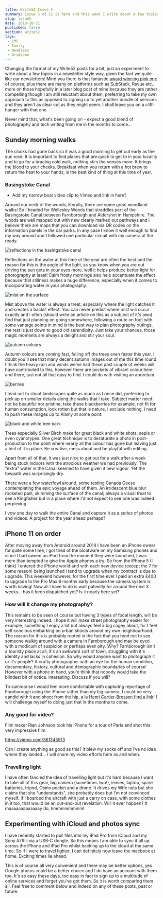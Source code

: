 ```yaml
---
title: Write52 Issue 5
summary: Issue 5 of 52 is here and this week I write about a few topics all in one post because there is a lot going on around here
slug: issue5
date: 2019-10-31
published: false
section: write52
tags:
 - CMS
 - Sanity
 - Headless
 - Gridsome
---
```

Changing the format of my Write52 posts for a bit, just an experiment to write about a few topics in a newsletter style way, given the fact we quite like our newsletters! Mind you there is that fantastic [award winning pink one](https://write52.com) of course, plus there are many on platforms such as SubStack, Revue etc... more on those hopefully in a later blog post of mine because they are rather compelling though I am still reluctant about them, preferring to take my own approach to this as opposed to signing up to yet another bundle of services and they aren't as clear cut as they might seem. I shall leave you on a cliff-hanger with that one.

Never mind that, what's been going on - expect a good blend of photography and tech writing from me in the months to come...

## Sunday morning walks

The clocks had gone back so it was a good morning to get out early as the sun rose. It is important to find places that are quick to get to in your locality and to go for a bracing cold walk, nothing stirs the senses more. It brings the blood to your cheeks. Breakfast when you return with a hot brew to return the heat to your hands, is the best kind of thing at this time of year.

### Basingstoke Canal

- Add my narrow boat video clip to Vimeo and link in here?
  
Around our neck of the woods, literally, there are some great woodland walks! So I headed for Wellesley Woods that straddles part of the Basingstoke Canal between Farnborough and Aldershot in Hampshire. The woods are well mapped out with new clearly marked out pathways and I believe there are maps that you can download via QR codes on the information panels in the car parks. In any case I know it well enough to find my way around and I followed one particular circuit with my camera at the ready.

![reflections in the basingstoke canal](./reflections-in-the-canal.jpeg)

Reflections on the water at this time of the year are often the best and the reason for this is the angle of the light, as you know when you are out driving the sun gets in your eyes more, well it helps produce better light for photography at least! Calm frosty mornings also help accentuate the effect because that stillness makes a huge difference, especially when it comes to incorporating water in your photography.

![mist on the surface](./Mist-above-the-water.jpeg)

Mist above the water is always a treat, especially where the light catches it and creates a backlit effect. You can never predict where mist will occur exactly and I often (should write an article on this as a subject of it's own) find that just planning on going somewhere, following a route on foot with some vantage points in mind is the best way to plan photography outings, the rest is just down to good old serendipity. Just take your chances, those magic moments are always a delight and stir your soul.

![autumn colours](./autumn-leaves.jpeg)

Autumn colours are coming fast, falling off the trees even faster this year. I doubt you'll see that many decent autumn images out of me this time round. I think the heavy rain and winds we've had these past couple of weeks will have contributed to this, however there are pockets of vibrant colour here and there, just not all that easy to find. I could do with visiting an aboretum.

![berries](./berries.jpeg)

I tend not to shoot landscapes quite as much as I once did, preferring to pick up on smaller details along the walks that I take. Subject matter need not be beautiful nor pristine; take these blackberries for example, not fit for human consumption, look rotten but that is nature, I exclude nothing. I need to push these images up to Alamy at some point.

![black and white tree bark](./black-and-white-trees.jpeg)

Trees especially Silver Birch make for great black and white shots, sepia or even cyanotypes. One great technique is to desaturate a photo in post-production to the point where nearly all the colour has gone but leaving just a hint of it in place. Be creative, mess about and be playful with editing.

Apart from all of that, it was just nice to get out for a walk after a week being stuck indoors with the atrocious weather we had previously. The "extra" water in the Canal seemed to have given it new vigour. Yet the towpath was surprisingly dry.

There were a few waterfowl around, some resting Canada Geese contemplating the epic voyage ahead of them. An irridescent blue blur rocketed past, skimming the surface of the canal; always a visual treat to see a Kingfisher but in a place where I'd not expect to see one was indeed perplexing.

I vow one day to walk the entire Canal and capture it as a series of photos and videos. A project for the year ahead perhaps?

## iPhone 11 on order

After moving away from Android around 2014 I have been an iPhone owner for quite some time, I got tired of the bloatware on my Samsung phones and since I had owned an iPod from the moment they were launched, I was more than tempted to give the Apple phones a try. So from the iPhone 5 (I think) I entered the iPhone world and with each new device (except the 7 for some reason) being launched I tend to upgrade when my contract is due to upgrade. This weekend however, for the first time ever I paid an extra £400 to upgrade to the Pro Max 9 months early because the camera system is worth having! Now all I have to do is wait patiently for around the next 3 weeks... has it been dispatched yet? Is it nearly here yet? 

### How will it change my photography?

This remains to be seen of course but having 3 types of focal length, will be very interesting indeed. I hope it will make street photography easier for example, something I enjoy a lot but always feel a big cagey about, for I feel self concious embarking on urban shoots around my own neighbourhood. The reason for this is probably rooted in the fact that you tend not to see someone walkig around with a camera in Farnborough and may be eyed with a modicum of suspicion or perhaps even pity. Why? Farnborough isn't a touristy place at all, it's an awkward sort of town, struggling with it's identity and lacks in cohesion. So why would anyone want to photograph it or it's people? A crafty photographer with an eye for the human condition, documentary, history, cultural and demographic boundaries of course! However with a phone in hand, you'd think that nobody would take the blindest bit of notice. Interesting. Discuss if you will? 

To summarise I would feel more comfortable with capturing reportage of Farnborough using the iPhone rather than my big camera. I could be very candid with it and shoot from the hip, a la [Henri Cartier-Bresson find a link]()! I will challenge myself to doing just that in the months to come.

### Any good for video?

Film maker Rian Johnson took his iPhone for a tour of Paris and shot this very impressive film:

https://vimeo.com/361345913

Can I create anything as good as this? It blew my socks off and I’ve no idea where they landed... I will share my video efforts here as and when.

### Travelling light

I have often fancied the idea of travelling light but it's hard because I want to take all of this gear, big camera (sometimes two!), lenses, laptop, spare batteries, tripod, Osmo pocket and a drone. It drives my Wife nuts but she claims that she "understands", she probably does but I'm not convinced myself. If I boarded the aircraft with just a carry on case, with some clothes in it too, that would be an out-and-out revelation. Will it ever happen? It maaaaaaaaaaaaay do, hmmmmmmmm!

## Experimenting with iCloud and photos sync

I have recently started to pull files into my iPad Pro from iCloud and my Sony A7Riii via a USB-C dongle. So this means I am able to sync it all up across the iPhone and iPad Pro whilst backing up to the cloud at the same time. So if I were to travel lighter, I can definitely now leave the macbook at home. Exciting times lie ahead.

This is of course all very convenient and there may be better options, yes Google photos could be a better choice and I do have an account with them too. It's so easy these days, too easy in fact to sign up to a multitude of online services and forget you've got them. So it is worth comparing them all. Feel free to comment below and indeed on any of these posts, past or future.
  
